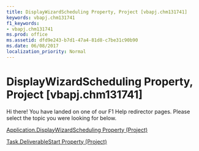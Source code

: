 ```yaml
---
title: DisplayWizardScheduling Property, Project [vbapj.chm131741]
keywords: vbapj.chm131741
f1_keywords:
- vbapj.chm131741
ms.prod: office
ms.assetid: dfd9e243-b7d1-47a4-81d8-c7be31c90b90
ms.date: 06/08/2017
localization_priority: Normal
---
```



# DisplayWizardScheduling Property, Project [vbapj.chm131741]

Hi there! You have landed on one of our F1 Help redirector pages. Please select the topic you were looking for below.

[Application.DisplayWizardScheduling Property (Project)](http://msdn.microsoft.com/library/abcd5660-1eef-d53b-548f-6ead0c57f836%28Office.15%29.aspx)

[Task.DeliverableStart Property (Project)](http://msdn.microsoft.com/library/8d5df8de-e564-78c5-c2f0-d7096dc35b32%28Office.15%29.aspx)


